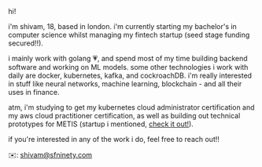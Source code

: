 hi! 

i'm shivam, 18, based in london. i'm currently starting my bachelor's in computer science whilst managing my fintech startup (seed stage funding secured!!).

i mainly work with golang 💗, and spend most of my time building backend software and working on ML models. some other technologies i work with daily are docker,
kubernetes, kafka, and cockroachDB. i'm really interested in stuff like neural networks, machine learning, blockchain - and all their uses in finance.

atm, i'm studying to get my kubernetes cloud administrator certification and my aws cloud practitioner certification, as well as building out 
technical prototypes for METIS (startup i mentioned, [check it out!](https://metis.sfninety.com)).

if you're interested in any of the work i do, feel free to reach out!!

✉️: shivam@sfninety.com
